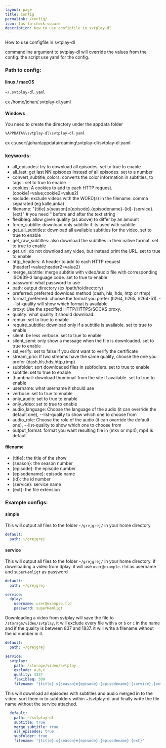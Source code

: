 ```yaml
---
layout: page
title: Config
permalink: /config/
icon: fas fa-check-square
description: How to use configfile in svtplay-dl
---
```


<p class="lead">How to use configfile in svtplay-dl</p>
commandline argument to svtplay-dl will override the values from the config.
the script use yaml for the config.

### Path to config:
#### linux  <i class="fab fa-linux"></i> / macOS <i class="fab fa-apple"></i>
```bash
~/.svtplay-dl.yaml
```
ex /home/johan/.svtplay-dl.yaml
#### Windows <i class="fab fa-windows"></i>
You need to create the directory under the appdata folder
```bash
%APPDATA%\svtplay-dl\svtplay-dl.yaml
```
ex c:\users\johan\appdata\roaming\svtplay-dl\svtplay-dl.yaml

### keywords:
* all_episodes: try to download all episodes. set to true to enable
* all_last: get last NN episodes instead of all episodes: set to a number
* convert_subtitle_colors: converts the color information in subtitles, to tags . set to true to enable
* cookies: A cookies to add to each HTTP request. (cookie1=value;cookie2=value2)
* exclude: exclude videos with the WORD(s) in the filename. comma separated (eg kalle,anka)
* filename: "{title}.s{season}e{episode}.{episodename}-{id}-{service}.{ext}" # you need " before and after the text string
* flexibleq: allow given quality (as above) to differ by an amount
* force_subtitle: download only subtitle if its used with subtitle
* get_all_subtitles: download all available subtitles for the video. set to true to enable
* get_raw_subtitles: also download the subtitles in their native format. set to true to enable
* get_url: do not download any video, but instead print the URL. set to true to enable
* http_headers: A header to add to each HTTP request (header1=value;header2=value2)
* merge_subtitle: merge subtitle with video/audio file with corresponding ISO639-3 language code. set to true to enable
* password: what password to use
* path: output directory (ex /path/to/directory)
* preferred: preferred download method (dash, hls, hds, http or rtmp)
* format_preferred: choose the format you prefer (h264, h265, h264-51). --list-quality will show which format is available 
* proxy: Use the specified HTTP/HTTPS/SOCKS proxy.
* quality: what quality it should download.
* remux: set to true to enable
* require_subtitle: download only if a subtitle is available. set to true to enable
* silent: be less verbose. set to true to enable
* silent_semi: only show a message when the file is downloaded. set to true to enable
* ssl_verify: set to false if you dont want to verify the certificate
* stream_prio: If two streams have the same quality, choose the one you prefer (dash,hls,hds,http,rtmp)
* subfolder: sort downloaded files in subfodlers. set to true to enable
* subtitle: set to true to enable
* thumbnail: download thumbnail from the site if available. set to true to enable
* username: what username it should use
* verbose: set to true to enable
* only_audio: set to true to enable
* only_video: set to true to enable
* audio_language: Choose the language of the audio (it can override the default one), --list-quality to show which one to choose from
* audio_role: Choose the role of the audio (it can override the default one), --list-quality to show which one to choose from
* output_format: format you want resulting file in (mkv or mp4), mp4 is default


#### filename
* {title}: the title of the show
* {season}: the season number
* {episode}: the episode number
* {episodename}: episode name
* {id}: the id number
* {service}: service name
* {ext}: the file extension

### Example configs:

#### simple
This will output all files to the folder `~/grejgrej/` in your home directory
```yaml
default:
  path: ~/grejgrej
```

#### service
This will output all files to the folder `~/grejgrej/` in your home directory. if downloading a video from dplay. it will use `user@example.tld` as username and `superHemligt` as password
```yaml
default:
  path: ~/grejgrej

service:
  dplay:
    username: user@example.tld
    password: superHemligt
```
Downloading a video from svtplay will save the file to `/storage/video/svtplay`, it will exclude every file with `a` or `b` or `c` in the name and if the quality is between 837 and 1837. it will write a filename without the id number in it.
```yaml
default:
  path: ~/grejgrej

service:
  svtplay:
    path: /storage/video/svtplay
    exclude: a,b,c
    quality: 1337
    flexibleq: 500
    filename: "{title}.s{season}e{episode}.{episodename}-{service}.{ext}"
```

This will download all episodes with subtitles and audio merged in to the video, sort them in to subfolders within ~/svtplay-dl and finally write the file name without the service attached.
```yaml
  default:
    path: ~/svtplay-dl
    subtitle: true
    merge_subtitle: true
    all_episodes: true
    subfolder: true
    filename: "{title}.s{season}e{episode}.{episodename}.{ext}"
```
